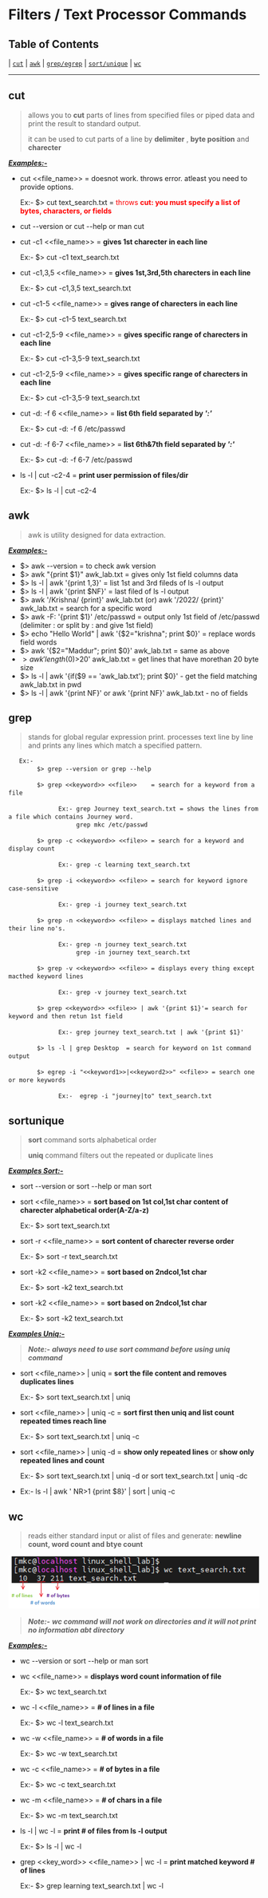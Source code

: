 # Filters / Text Processor Commands

## Table of Contents

|  [`cut`](#cut)  |  [`awk`](#awk)  |  [`grep/egrep`](#grep)  |  [`sort/unique`](#sortunique)  |  [`wc`](#wc)

----

## cut

> allows you to **cut** parts of lines from specified files or piped data and print the result to standard output.
>
>it can be used to cut parts of a line by **delimiter** , **byte position** and **charecter**

<ins>***Examples:-***</ins>

* cut <<file_name>> = doesnot work. throws error. atleast you need to provide options.
    >
    Ex:-
        $> cut text_search.txt = <span style="color:red"> throws **cut: you must specify a list of bytes, characters, or fields** </span>

* cut --version or cut --help or man cut

* cut -c1 <<file_name>> = **gives 1st charecter in each line**
    >
    Ex:-
         $> cut -c1 text_search.txt

* cut -c1,3,5 <<file_name>> = **gives 1st,3rd,5th charecters in each line**
    >
    Ex:-
        $> cut -c1,3,5 text_search.txt

* cut -c1-5 <<file_name>> = **gives range of charecters in each line**
    >
    Ex:-
        $> cut -c1-5 text_search.txt

* cut -c1-2,5-9 <<file_name>> = **gives specific range of charecters in each line**
    >
    Ex:-
        $> cut -c1-3,5-9 text_search.txt

* cut -c1-2,5-9 <<file_name>> = **gives specific range of charecters in each line**
    >
    Ex:-
        $> cut -c1-3,5-9 text_search.txt

* cut -d: -f 6 <<file_name>> = **list 6th field separated by  ***':'*****
    >
    Ex:-
        $> cut -d: -f 6 /etc/passwd

* cut -d: -f 6-7 <<file_name>> = **list 6th&7th field separated by   ***':'*****
    >
    Ex:-
        $> cut -d: -f 6-7 /etc/passwd

* ls -l | cut -c2-4 = **print user permission of files/dir**
    >
    Ex:-
        $> ls -l | cut -c2-4

## awk

> awk is utility designed for data extraction.

<ins>***Examples:-***</ins>

* $> awk --version   =   to check awk version
* $> awk "{print $1}" awk_lab.txt =  gives only 1st field columns data
* $> ls -l | awk '{print $1,$3}'   = list 1st and 3rd fileds of ls -l output
* $> ls -l | awk '{print $NF}'   = last filed of ls -l output
* $> awk '/Krishna/ {print}' awk_lab.txt (or) awk '/2022/ {print}' awk_lab.txt =  search for a specific word
* $> awk -F: '{print $1}' /etc/passwd = output only 1st field of /etc/passwd (delimiter : or split by : and give 1st field)
* $> echo "Hello World" | awk '{$2="krishna"; print $0}' = replace words field words
* $> awk '{$2="Maddur"; print $0}' awk_lab.txt =  same as above
* $> awk 'length($0)>20' awk_lab.txt = get lines that have morethan 20 byte size
* $> ls -l | awk '{if($9 == 'awk_lab.txt'); print $0}' - get the field matching awk_lab.txt in pwd
* $> ls -l | awk '{print NF}' or awk '{print NF}' awk_lab.txt - no of fields

## grep

> stands for global regular expression print. processes text line by line and prints any lines which match a specified pattern.

       Ex:-
            $> grep --version or grep --help
            
            $> grep <<keyword>> <<file>>    = search for a keyword from a file
                  
                  Ex:- grep Journey text_search.txt = shows the lines from a file which contains Journey word. 
                       grep mkc /etc/passwd
            
            $> grep -c <<keyword>> <<file>> = search for a keyword and display count
                  
                  Ex:- grep -c learning text_search.txt  
            
            $> grep -i <<keyword>> <<file>> = search for keyword ignore case-sensitive
                  
                  Ex:- grep -i journey text_search.txt
            
            $> grep -n <<keyword>> <<file>> = displays matched lines and their line no's.
                  
                  Ex:- grep -n journey text_search.txt
                       grep -in journey text_search.txt

            $> grep -v <<keyword>> <<file>> = displays every thing except macthed keyword lines
                  
                  Ex:- grep -v journey text_search.txt

            $> grep <<keyword>> <<file>> | awk '{print $1}'= search for keyword and then retun 1st field
                  
                  Ex:- grep journey text_search.txt | awk '{print $1}'

            $> ls -l | grep Desktop  = search for keyword on 1st command output

            $> egrep -i "<<keyword1>>|<<keyword2>>" <<file>> = search one or more keywords

                  Ex:-  egrep -i "journey|to" text_search.txt

## sortunique

> **sort** command sorts alphabetical order
>
> **uniq** command filters out the repeated or duplicate lines

<ins>***Examples Sort:-***</ins>

* sort --version or sort --help or man sort

* sort <<file_name>> = **sort based on 1st col,1st char content of charecter alphabetical order(A-Z/a-z)**
    >
    Ex:-
        $> sort text_search.txt

* sort -r <<file_name>> = **sort content of charecter reverse order**
    >
    Ex:-
        $> sort -r text_search.txt

* sort -k2 <<file_name>> = **sort based on 2ndcol,1st char**
    >
    Ex:-
        $> sort -k2 text_search.txt

* sort -k2 <<file_name>> = **sort based on 2ndcol,1st char**
    >
    Ex:-
        $> sort -k2 text_search.txt

<ins>***Examples Uniq:-***</ins>

> ***Note:-***
> ***always need to use sort command before using uniq command***

* sort <<file_name>> | uniq  = **sort the file content and removes duplicates lines**
    >
    Ex:-
        $> sort text_search.txt | uniq

* sort <<file_name>> | uniq  -c = **sort first then uniq and list count repeated times reach line**
    >
    Ex:-
        $> sort text_search.txt | uniq -c

* sort <<file_name>> | uniq  -d = **show only repeated lines** or **show only repeated lines and count**
    >
    Ex:-
        $> sort text_search.txt | uniq -d or sort text_search.txt | uniq -dc

* Ex:- ls -l | awk ' NR>1 {print $8}' | sort | uniq -c

## wc

> reads either standard input or alist of files and generate: **newline count, word count and btye count**

![wc_file](../assets/img/wc.png)

> ***Note:-***
> ***wc command will not work on directories and it will not print no information abt directory***

<ins>***Examples:-***</ins>

* wc --version or sort --help or man sort

* wc <<file_name>> = **displays word count information of file**
    >
    Ex:-
        $> wc text_search.txt

* wc -l <<file_name>> = **# of lines in a file**
    >
    Ex:-
        $> wc -l  text_search.txt

* wc -w <<file_name>> = **# of words in a file**
    >
    Ex:-
        $> wc -w  text_search.txt

* wc -c <<file_name>> = **# of bytes in a file**
    >
    Ex:-
        $> wc -c  text_search.txt

* wc -m <<file_name>> = **# of chars in a file**
    >
    Ex:-
        $> wc -m  text_search.txt

* ls -l | wc -l  = **print # of files from ls -l output**
    >
    Ex:-
        $> ls -l | wc -l

* grep <<key_word>> <<file_name>> | wc -l  = **print matched keyword # of lines**
    >
    Ex:-
        $> grep learning text_search.txt | wc -l
